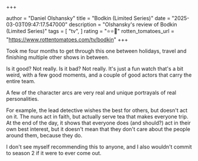 +++

author = "Daniel Olshansky"
title = "Bodkin (Limited Series)"
date = "2025-03-03T09:47:17.547000"
description = "Olshansky's review of Bodkin (Limited Series)"
tags = [
    "tv",
]
rating = "⭐⭐🌟"
rotten_tomatoes_url = "https://www.rottentomatoes.com/tv/bodkin"
+++

Took me four months to get through this one between holidays, travel and finishing
multiple other shows in between.

Is it good? Not really. Is it bad? Not really. It's just a fun watch that's a bit
weird, with a few good moments, and a couple of good actors that carry the entire
team.

A few of the character arcs are very real and unique portrayals of real personalities.

For example, the lead detective wishes the best for others, but doesn't act on it.
The nuns act in faith, but actually serve tea that makes everyone trip. At the end
of the day, it shows that everyone does (and should?) act in their own best interest,
but it doesn't mean that they don't care about the people around them, because they do.

I don't see myself recommending this to anyone, and I also wouldn't commit to season
2 if it were to ever come out.

